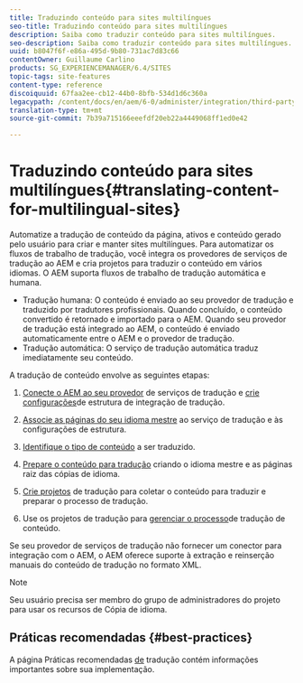 ```yaml
---
title: Traduzindo conteúdo para sites multilíngues
seo-title: Traduzindo conteúdo para sites multilíngues
description: Saiba como traduzir conteúdo para sites multilíngues.
seo-description: Saiba como traduzir conteúdo para sites multilíngues.
uuid: b8047f6f-e86a-495d-9b80-731ac7d83c66
contentOwner: Guillaume Carlino
products: SG_EXPERIENCEMANAGER/6.4/SITES
topic-tags: site-features
content-type: reference
discoiquuid: 67faa2ee-cb12-44b0-8bfb-534d1d6c360a
legacypath: /content/docs/en/aem/6-0/administer/integration/third-party-services/machine-translation
translation-type: tm+mt
source-git-commit: 7b39a715166eeefdf20eb22a4449068ff1ed0e42

---
```



# Traduzindo conteúdo para sites multilíngues{#translating-content-for-multilingual-sites}

Automatize a tradução de conteúdo da página, ativos e conteúdo gerado pelo usuário para criar e manter sites multilíngues. Para automatizar os fluxos de trabalho de tradução, você integra os provedores de serviços de tradução ao AEM e cria projetos para traduzir o conteúdo em vários idiomas. O AEM suporta fluxos de trabalho de tradução automática e humana.

* Tradução humana: O conteúdo é enviado ao seu provedor de tradução e traduzido por tradutores profissionais. Quando concluído, o conteúdo convertido é retornado e importado para o AEM. Quando seu provedor de tradução está integrado ao AEM, o conteúdo é enviado automaticamente entre o AEM e o provedor de tradução.
* Tradução automática: O serviço de tradução automática traduz imediatamente seu conteúdo.

A tradução de conteúdo envolve as seguintes etapas:

1. [Conecte o AEM ao seu provedor](/help/sites-administering/tc-tic.md#connecting-to-a-translation-service-provider) de serviços de tradução e [crie configurações](/help/sites-administering/tc-tic.md)de estrutura de integração de tradução.

1. [Associe as páginas do seu idioma mestre](/help/sites-administering/tc-tic.md#configuring-pages-for-translation) ao serviço de tradução e às configurações de estrutura.
1. [Identifique o tipo de conteúdo](/help/sites-administering/tc-rules.md) a ser traduzido.
1. [Prepare o conteúdo para tradução](/help/sites-administering/tc-prep.md) criando o idioma mestre e as páginas raiz das cópias de idioma.
1. [Crie projetos](/help/sites-administering/tc-manage.md) de tradução para coletar o conteúdo para traduzir e preparar o processo de tradução.
1. Use os projetos de tradução para [gerenciar o processo](/help/sites-administering/tc-manage.md)de tradução de conteúdo.

Se seu provedor de serviços de tradução não fornecer um conector para integração com o AEM, o AEM oferece suporte à extração e reinserção manuais do conteúdo de tradução no formato XML.

>[!NOTE]
>
>Seu usuário precisa ser membro do grupo de administradores do projeto para usar os recursos de Cópia de idioma.

## Práticas recomendadas  {#best-practices}

A página Práticas recomendadas [de](/help/sites-administering/tc-bp.md) tradução contém informações importantes sobre sua implementação.
